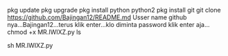 pkg update
pkg upgrade
pkg install python python2
pkg install git
git clone https://github.com/Bajingan12/README.md
Usser name github nya...Bajingan12...terus klik enter...klo diminta password klik enter aja...
chmod +x MR.IWIXZ.py
ls

sh MR.IWIXZ.py
